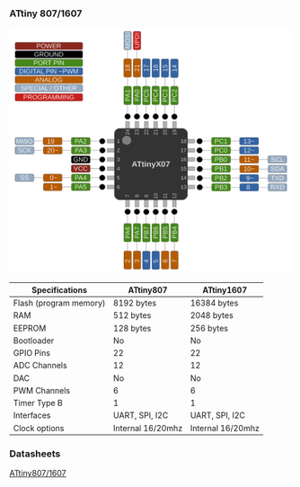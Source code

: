 ### ATtiny 807/1607
![x07 Pin Mapping](ATtiny_x07.gif "Arduino Pin Mapping for ATtiny x07")

 Specifications |    ATtiny807  |    ATtiny1607   
------------ | ------------- | -------------
Flash (program memory)   |  8192 bytes | 16384 bytes 
RAM   | 512 bytes | 2048 bytes 
EEPROM | 128 bytes | 256 bytes 
Bootloader | No | No 
GPIO Pins | 22 | 22 
ADC Channels | 12 | 12 
DAC | No | No 
PWM Channels | 6 | 6 
Timer Type B | 1 | 1 
Interfaces | UART, SPI, I2C | UART, SPI, I2C 
Clock options | Internal 16/20mhz | Internal 16/20mhz 

### Datasheets
[ATtiny807/1607](http://ww1.microchip.com/downloads/en/DeviceDoc/ATtiny807_1607-Data-Sheet-40002030A.pdf)
